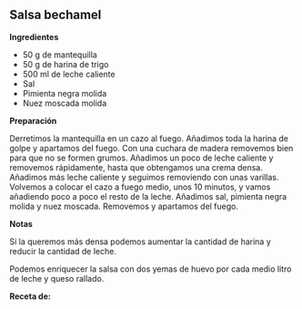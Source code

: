 ## Salsa bechamel


**Ingredientes**

- 50 g de mantequilla
- 50 g de harina de trigo
- 500 ml de leche caliente
- Sal
- Pimienta negra molida
- Nuez moscada molida

**Preparación**

Derretimos la mantequilla en un cazo al fuego. Añadimos toda la harina de golpe y apartamos del fuego. Con una cuchara de madera removemos bien para que no se formen grumos. Añadimos un poco de leche caliente y removemos rápidamente, hasta que obtengamos una crema densa. Añadimos más leche caliente y seguimos removiendo con unas varillas. Volvemos a colocar el cazo a fuego medio, unos 10 minutos, y vamos añadiendo poco a poco el resto de la leche. Añadimos sal, pimienta negra molida y nuez moscada. Removemos y apartamos del fuego.

**Notas**

Si la queremos más densa podemos aumentar la cantidad de harina y reducir la cantidad de leche.

Podemos enriquecer la salsa con dos yemas de huevo por cada medio litro de leche y queso rallado.

**Receta de:** 
